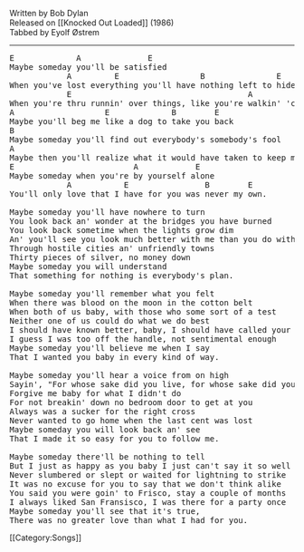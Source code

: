Written by Bob Dylan<br>
Released on [[Knocked Out Loaded]] (1986)<br>
Tabbed by Eyolf Østrem

----
<pre class="verse">
E             A              E
Maybe someday you'll be satisfied
            A         E                 B               E
When you've lost everything you'll have nothing left to hide
            E                                     A
When you're thru runnin' over things, like you're walkin' 'cross the tracks
A                   E             B        E
Maybe you'll beg me like a dog to take you back
B
Maybe someday you'll find out everybody's somebody's fool
A
Maybe then you'll realize what it would have taken to keep me cool
E                         A            E
Maybe someday when you're by yourself alone
            A           E                B        E
You'll only love that I have for you was never my own.

Maybe someday you'll have nowhere to turn
You look back an' wonder at the bridges you have burned
You look back sometime when the lights grow dim
An' you'll see you look much better with me than you do with him
Through hostile cities an' unfriendly towns
Thirty pieces of silver, no money down
Maybe someday you will understand
That something for nothing is everybody's plan.

Maybe someday you'll remember what you felt
When there was blood on the moon in the cotton belt
When both of us baby, with those who some sort of a test
Neither one of us could do what we do best
I should have known better, baby, I should have called your bluff
I guess I was too off the handle, not sentimental enough
Maybe someday you'll believe me when I say
That I wanted you baby in every kind of way.

Maybe someday you'll hear a voice from on high
Sayin', "For whose sake did you live, for whose sake did you die?”
Forgive me baby for what I didn't do
For not breakin' down no bedroom door to get at you
Always was a sucker for the right cross
Never wanted to go home when the last cent was lost
Maybe someday you will look back an' see
That I made it so easy for you to follow me.

Maybe someday there'll be nothing to tell
But I just as happy as you baby I just can't say it so well
Never slumbered or slept or waited for lightning to strike
It was no excuse for you to say that we don't think alike
You said you were goin' to Frisco, stay a couple of months
I always liked San Fransisco, I was there for a party once
Maybe someday you'll see that it's true,
There was no greater love than what I had for you.
</pre>

[[Category:Songs]]